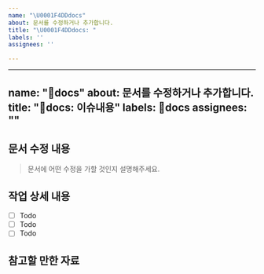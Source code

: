```yaml
---
name: "\U0001F4DDdocs"
about: 문서를 수정하거나 추가합니다.
title: "\U0001F4DDdocs: "
labels: ''
assignees: ''

---
```


---
name: "📝docs"
about: 문서를 수정하거나 추가합니다.
title: "📝docs: 이슈내용"
labels: 📝docs
assignees: ""
---

## 문서 수정 내용

> 문서에 어떤 수정을 가할 것인지 설명해주세요.

## 작업 상세 내용

- [ ] Todo
- [ ] Todo
- [ ] Todo

## 참고할 만한 자료
